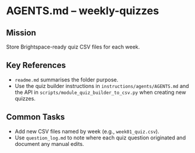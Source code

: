# AGENTS.md – weekly-quizzes

## Mission
Store Brightspace-ready quiz CSV files for each week.

## Key References
- `readme.md` summarises the folder purpose.
- Use the quiz builder instructions in `instructions/agents/AGENTS.md` and the API in `scripts/module_quiz_builder_to_csv.py` when creating new quizzes.

## Common Tasks
- Add new CSV files named by week (e.g., `week01_quiz.csv`).
- Use `question_log.md` to note where each quiz question originated and document any manual edits.
